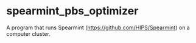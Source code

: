 # spearmint_pbs_optimizer
A program that runs Spearmint (https://github.com/HIPS/Spearmint) on a computer cluster.
